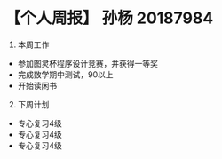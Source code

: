 # 【个人周报】 孙杨 20187984
1. 本周工作
- 参加图灵杯程序设计竞赛，并获得一等奖
- 完成数学期中测试，90以上
- 开始读闲书


2. 下周计划
- 专心复习4级
- 专心复习4级
- 专心复习4级
